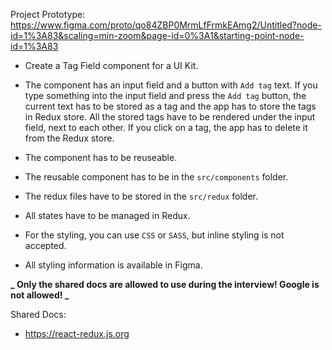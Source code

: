 Project Prototype: https://www.figma.com/proto/qo84ZBP0MrmLfFrmkEAmg2/Untitled?node-id=1%3A83&scaling=min-zoom&page-id=0%3A1&starting-point-node-id=1%3A83

- Create a Tag Field component for a UI Kit.

- The component has an input field and a button with `Add tag` text. If you type something into the input field and press the `Add tag` button, the current text has to be stored as a tag and the app has to store the tags in Redux store. All the stored tags have to be rendered under the input field, next to each other. If you click on a tag, the app has to delete it from the Redux store.

- The component has to be reuseable.

- The reusable component has to be in the `src/components` folder.

- The redux files have to be stored in the `src/redux` folder.

- All states have to be managed in Redux.

- For the styling, you can use `CSS` or `SASS`, but inline styling is not accepted.

- All styling information is available in Figma.

**_ Only the shared docs are allowed to use during the interview! Google is not allowed! _**

Shared Docs:

- https://react-redux.js.org
